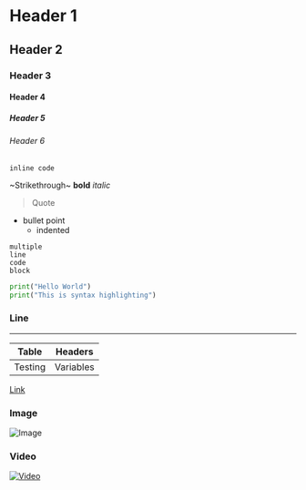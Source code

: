 # Header 1
## Header 2
### Header 3
#### Header 4
##### Header 5
###### Header 6

`inline code`

~Strikethrough~
**bold**
*italic*

> Quote

- bullet point
  - indented
  
~~~~
multiple
line
code
block
~~~~

```python
print("Hello World")
print("This is syntax highlighting")
```
  
### Line
---
  
|Table|Headers|
|-----|-------|
|Testing|Variables|

[Link](https://github.com/GaTech-IEEE-Hardware)

### Image
![Image](https://www.w3schools.com/w3images/fjords.jpg)

### Video
[![Video](https://encrypted-tbn0.gstatic.com/images?q=tbn:ANd9GcST7YDjHjnP5DURcPrZpcFPO6BI6I4kOiqTvNeCy4NRYFbA--5J)](https://www.youtube.com/watch?v=dQw4w9WgXcQ)


